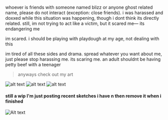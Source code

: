 whoever is friends with someone named blizz or anyone ghost related name, please do not interact (exception: close friends). i was harassed and doxxed while this situation was happening, though i dont think its directly related. still, im not trying to act like a victim, but it scared me— its endangering me

im scared. i should be playing with playdough at my age, not dealing with this

im tired of all these sides and drama. spread whatever you want about me, just please stop harassing me. its scaring me. an adult shouldnt be having petty beef with a teenager

> anyways check out my art

![alt text](https://files.catbox.moe/p3im38.png)
![alt text](https://files.catbox.moe/d80ahu.jpg)
![alt text](https://files.catbox.moe/n75jco.png)
#### still a wip I'm just posting recent sketches i have n then remove it when i finished
![Alt text](https://files.catbox.moe/ztam00.jpg)

